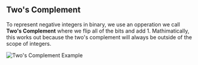 ## Two's Complement

To represent negative integers in binary, we use an opperation we call **Two's Complement** where we flip all of the bits and add 1.
Mathimatically, this works out because the two's complement will always be outside of the scope of integers.

![Two's Complement Example](https://www.google.com/url?sa=i&source=images&cd=&cad=rja&uact=8&ved=&url=https%3A%2F%2Fdelightlylinux.wordpress.com%2F2014%2F10%2F13%2Fbinary-lesson-12-ones-complement-and-twos-complement%2F&psig=AOvVaw1JzUW3IXW11lcNkCSoU1qV&ust=1550171778447190)
